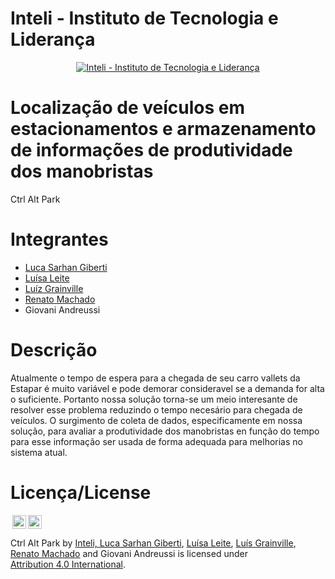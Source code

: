 # Inteli - Instituto de Tecnologia e Liderança
<p align="center">
<a href= "https://www.inteli.edu.br/"><img src="https://www.inteli.edu.br/wp-content/uploads/2021/08/20172028/marca_1-2.png" alt="Inteli - Instituto de Tecnologia e Liderança" border="0"></a>
</p>

# Localização de veículos em estacionamentos e armazenamento de informações de produtividade dos manobristas
Ctrl Alt Park

# Integrantes
- <a href="https://www.linkedin.com/in/luca-giberti-63a4ab231/">Luca Sarhan Giberti</a>
- <a href="https://www.linkedin.com/in/lu%C3%ADsa-vit%C3%B3ria-leite-silva-681443230/">Luísa Leite</a>
- <a href="https://www.linkedin.com/in/luiz-granville-898780209/">Luíz Grainville</a>
- <a href="https://www.linkedin.com/in/renatosilvamachado/">Renato Machado</a>
- <a>Giovani Andreussi</a>

# Descrição
Atualmente o tempo de espera para a chegada de seu carro vallets da Estapar é muito variável e pode demorar consideravel se a demanda for alta o suficiente. Portanto nossa solução torna-se um meio interesante de resolver esse problema reduzindo o tempo necesário para chegada de veículos. O surgimento de coleta de dados, especificamente em nossa solução, para avaliar a produtividade dos manobristas en função do tempo para esse informação ser usada de forma adequada para melhorias no sistema atual.

# Licença/License
<img style="height:22px!important;margin-left:3px;vertical-align:text-bottom;" src="https://mirrors.creativecommons.org/presskit/icons/cc.svg?ref=chooser-v1"><img style="height:22px!important;margin-left:3px;vertical-align:text-bottom;" src="https://mirrors.creativecommons.org/presskit/icons/by.svg?ref=chooser-v1"><p xmlns:cc="http://creativecommons.org/ns#" xmlns:dct="http://purl.org/dc/terms/"><a property="dct:title" rel="cc:attributionURL">Ctrl Alt Park  <a> by </a> <a rel="cc:attributionURL dct:creator" property="cc:attributionName" href="https://github.com/InteliProjects/.github/blob/main/profile/README.md">Inteli, <a href="https://www.linkedin.com/in/luca-giberti-63a4ab231/">Luca Sarhan Giberti</a>, <a href="https://www.linkedin.com/in/lu%C3%ADsa-vit%C3%B3ria-leite-silva-681443230/">Luísa Leite</a>, <a href="https://www.linkedin.com/in/luiz-granville-898780209/">Luís Grainville</a>, <a href="https://www.linkedin.com/in/renatosilvamachado/">Renato Machado</a> and <a>Giovani Andreussi</a> is licensed under <a href="http://creativecommons.org/licenses/by/4.0/?ref=chooser-v1" target="_blank" rel="license noopener noreferrer" style="display:inline-block;">Attribution 4.0 International</a>.</p>

